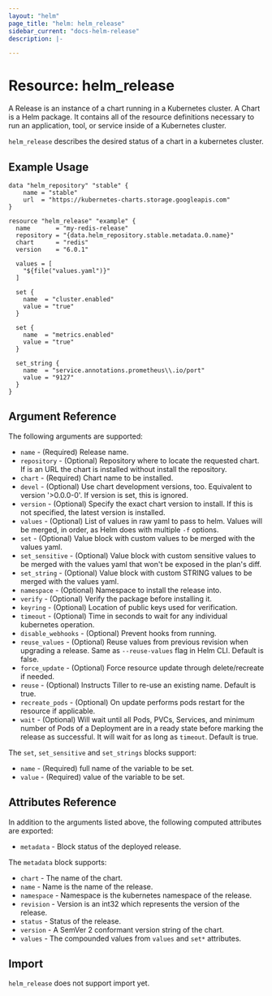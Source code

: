 ```yaml
---
layout: "helm"
page_title: "helm: helm_release"
sidebar_current: "docs-helm-release"
description: |-

---
```


# Resource: helm_release

A Release is an instance of a chart running in a Kubernetes cluster.
A Chart is a Helm package. It contains all of the resource definitions necessary to run an application, tool, or service inside of a Kubernetes cluster.

`helm_release` describes the desired status of a chart in a kubernetes cluster.

## Example Usage

```
data "helm_repository" "stable" {
    name = "stable"
    url  = "https://kubernetes-charts.storage.googleapis.com"
}

resource "helm_release" "example" {
  name       = "my-redis-release"
  repository = "{data.helm_repository.stable.metadata.0.name}"
  chart      = "redis"
  version    = "6.0.1"

  values = [
    "${file("values.yaml")}"
  ]

  set {
    name  = "cluster.enabled"
    value = "true"
  }

  set {
    name  = "metrics.enabled"
    value = "true"
  }

  set_string {
    name  = "service.annotations.prometheus\\.io/port"
    value = "9127"
  }
}
```

## Argument Reference

The following arguments are supported:

* `name` - (Required) Release name.
* `repository` - (Optional) Repository where to locate the requested chart. If is an URL the chart is installed without install the repository.
* `chart` - (Required) Chart name to be installed.
* `devel` - (Optional) Use chart development versions, too. Equivalent to version '>0.0.0-0'. If version is set, this is ignored.
* `version` - (Optional) Specify the exact chart version to install. If this is not specified, the latest version is installed.
* `values` - (Optional) List of values in raw yaml to pass to helm. Values will be merged, in order, as Helm does with multiple `-f` options.
* `set` - (Optional) Value block with custom values to be merged with the values yaml.
* `set_sensitive` - (Optional) Value block with custom sensitive values to be merged with the values yaml that won't be exposed in the plan's diff.
* `set_string` - (Optional) Value block with custom STRING values to be merged with the values yaml.
* `namespace` - (Optional) Namespace to install the release into.
* `verify` - (Optional) Verify the package before installing it.
* `keyring` - (Optional) Location of public keys used for verification.
* `timeout` - (Optional) Time in seconds to wait for any individual kubernetes operation.
* `disable_webhooks` - (Optional) Prevent hooks from running.
* `reuse_values` - (Optional) Reuse values from previous revision when upgrading a release. Same as `--reuse-values` flag in Helm CLI. Default is false.
* `force_update` - (Optional) Force resource update through delete/recreate if needed.
* `reuse` - (Optional) Instructs Tiller to re-use an existing name. Default is true.
* `recreate_pods` - (Optional) On update performs pods restart for the resource if applicable.
* `wait` - (Optional) Will wait until all Pods, PVCs, Services, and minimum number of Pods of a Deployment are in a ready state before marking the release as successful. It will wait for as long as `timeout`. Default is true.

The `set`, `set_sensitive` and `set_strings` blocks support:

* `name` - (Required) full name of the variable to be set.
* `value` - (Required) value of the variable to be set.


## Attributes Reference

In addition to the arguments listed above, the following computed attributes are
exported:

* `metadata` - Block status of the deployed release.

The `metadata` block supports:

* `chart` - The name of the chart.
* `name` - Name is the name of the release.
* `namespace` - Namespace is the kubernetes namespace of the release.
* `revision` - Version is an int32 which represents the version of the release.
* `status` - Status of the release.
* `version` - A SemVer 2 conformant version string of the chart.
* `values` - The compounded values from `values` and `set*` attributes.

## Import

`helm_release` does not support import yet.
